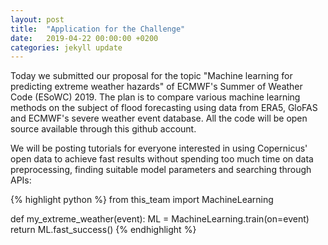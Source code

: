 ```yaml
---
layout: post
title:  "Application for the Challenge"
date:   2019-04-22 00:00:00 +0200
categories: jekyll update
---
```

Today we submitted our proposal for the topic "Machine learning for predicting extreme weather hazards" of ECMWF's Summer of Weather Code (ESoWC) 2019. The plan is to compare various machine learning methods on the subject of flood forecasting using data from ERA5, GloFAS and ECMWF's severe weather event database. All the code will be open source available through this github account.

We will be posting tutorials for everyone interested in using Copernicus' open data to achieve fast results without spending too much time on data preprocessing, finding suitable model parameters and searching through APIs:

{% highlight python %}
from this_team import MachineLearning

def my_extreme_weather(event):
    ML = MachineLearning.train(on=event)
  return ML.fast_success()
{% endhighlight %}
